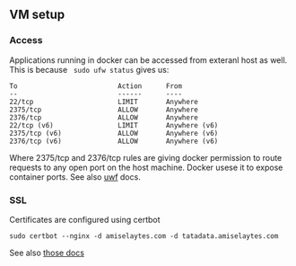 ## VM setup

### Access
Applications running in docker can be accessed from exteranl host as well.
This is because ` sudo ufw status` gives us:

```
To                         Action      From
--                         ------      ----
22/tcp                     LIMIT       Anywhere
2375/tcp                   ALLOW       Anywhere
2376/tcp                   ALLOW       Anywhere
22/tcp (v6)                LIMIT       Anywhere (v6)
2375/tcp (v6)              ALLOW       Anywhere (v6)
2376/tcp (v6)              ALLOW       Anywhere (v6)
```

Where 2375/tcp and 2376/tcp rules are giving docker permission to route requests to any open port on the host machine. Docker usese it to expose container ports. See also [uwf](https://wiki.ubuntu.com/UncomplicatedFirewall) docs.

### SSL
Certificates are configured using certbot

```
sudo certbot --nginx -d amiselaytes.com -d tatadata.amiselaytes.com
```

See also [those docs](https://www.digitalocean.com/community/tutorials/how-to-secure-nginx-with-let-s-encrypt-on-ubuntu-20-04)